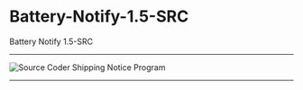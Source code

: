# Battery-Notify-1.5-SRC
Battery Notify 1.5-SRC

** **

![Source Coder Shipping Notice Program](https://user-images.githubusercontent.com/74623428/148485864-9bb6060b-13c4-44d4-831e-50ecbbc35b1c.PNG)

** **
